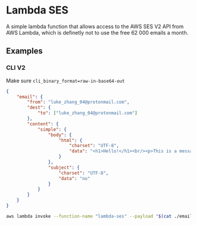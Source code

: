 # Lambda SES

A simple lambda function that allows access to the AWS SES V2 API from AWS Lambda, which is definetly not to use the free 62 000 emails a month.

## Examples

### CLI V2

Make sure `cli_binary_format=raw-in-base64-out`

```json
{
    "email": {
        "from": "luke_zhang_04@protonmail.com",
        "dest": {
            "to": ["luke_zhang_04@protonmail.com"]
        },
        "content": {
            "simple": {
                "body": {
                    "html": {
                        "charset": "UTF-8",
                        "data": "<h1>Hello!</h1><br/><p>This is a message</p>"
                    }
                },
                "subject": {
                    "charset": "UTF-8",
                    "data": "no"
                }
            }
        }
    }
}
```

```bash
aws lambda invoke --function-name "lambda-ses" --payload "$(cat ./email.json)" /dev/stdout
```

